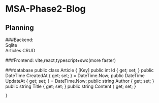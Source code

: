 # MSA-Phase2-Blog
 
Planning
-----------------
###Backend:  
Sqlite  
Articles CRUD  

###Frontend:
vite,react,typescript+swc(more faster)

###database
    public class Article
    {
        [Key]
        public int Id { get; set; }
        public DateTime CreatedAt { get; set; } = DateTime.Now;
        public DateTime UpdateAt {  get; set; } = DateTime.Now;
        public string Author { get; set; }
        public string Title { get; set; }
        public string Content { get; set; }

    }

